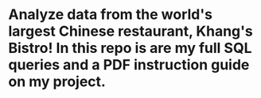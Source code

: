 # Analyze data from the world's largest Chinese restaurant, Khang's Bistro! In this repo is are my full SQL queries and a PDF instruction guide on my project.
